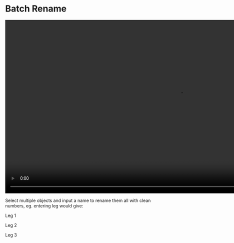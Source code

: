 <h1> Batch Rename </h1>

<video controls autoplay loop muted style="width: 220%;">
  <source src="/gifs/batch_rename.mp4" type="video/mp4">
</video>

<br>

Select multiple objects and input a name to rename them all with clean numbers, eg. entering leg would give:

Leg 1

Leg 2

Leg 3
